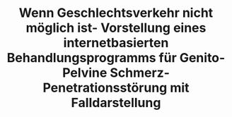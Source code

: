 --- 
abstract: '' 
authors: 
 - zarski
 -  M Berking
 -  W Hannig
 -  admin
doi: '' 
featured: false 
publication: '*Verhaltenstherapie*, 165' 
publication_short: '' 
publishDate: '2018-01-01' 
title: 'Wenn Geschlechtsverkehr nicht möglich ist- Vorstellung eines internetbasierten Behandlungsprogramms für Genito-Pelvine Schmerz-Penetrationsstörung mit Falldarstellung' 
url_code: '' 
url_dataset: '' 
url_pdf: '' 
url_poster: '' 
url_project: '' 
url_slides: '' 
url_source: '' 
url_video: '' 
---